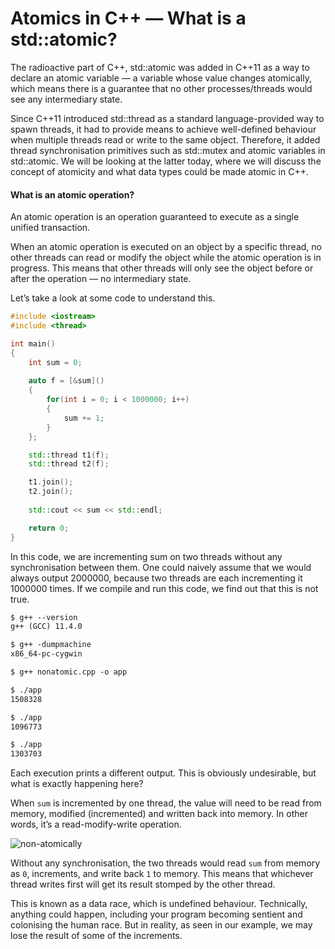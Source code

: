 # Atomics in C++ — What is a std::atomic?

The radioactive part of C++, std::atomic was added in C++11 as a way to declare an atomic variable — a variable whose value changes atomically, which means there is a guarantee that no other processes/threads would see any intermediary state.

Since C++11 introduced std::thread as a standard language-provided way to spawn threads, it had to provide means to achieve well-defined behaviour when multiple threads read or write to the same object. Therefore, it added thread synchronisation primitives such as std::mutex and atomic variables in std::atomic. We will be looking at the latter today, where we will discuss the concept of atomicity and what data types could be made atomic in C++.

#### What is an atomic operation?
An atomic operation is an operation guaranteed to execute as a single unified transaction.

When an atomic operation is executed on an object by a specific thread, no other threads can read or modify the object while the atomic operation is in progress. This means that other threads will only see the object before or after the operation — no intermediary state.

Let’s take a look at some code to understand this.

```cpp
#include <iostream>
#include <thread>

int main()
{
    int sum = 0;
   
    auto f = [&sum]()
    {
        for(int i = 0; i < 1000000; i++)
        {
            sum += 1;
        }
    };

    std::thread t1(f);
    std::thread t2(f);

    t1.join();
    t2.join();
   
    std::cout << sum << std::endl;

    return 0;
}
```
In this code, we are incrementing sum on two threads without any synchronisation between them. One could naively assume that we would always output 2000000, because two threads are each incrementing it 1000000 times. If we compile and run this code, we find out that this is not true.
```txt
$ g++ --version
g++ (GCC) 11.4.0

$ g++ -dumpmachine
x86_64-pc-cygwin

$ g++ nonatomic.cpp -o app

$ ./app
1508328

$ ./app
1096773

$ ./app
1303703
```

Each execution prints a different output. This is obviously undesirable, but what is exactly happening here?

When ```sum``` is incremented by one thread, the value will need to be read from memory, modified (incremented) and written back into memory. In other words, it’s a read-modify-write operation.

<img src="/img/GeneralProg/Atomics/non-atomically.png" alt="non-atomically">

Without any synchronisation, the two threads would read ```sum``` from memory as ```0```, increments, and write back ```1``` to memory. This means that whichever thread writes first will get its result stomped by the other thread.

This is known as a data race, which is undefined behaviour. Technically, anything could happen, including your program becoming sentient and colonising the human race. But in reality, as seen in our example, we may lose the result of some of the increments.